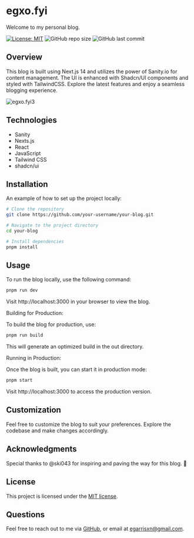# egxo.fyi

Welcome to my personal blog.

[![License: MIT](https://img.shields.io/badge/License-MIT-yellow.svg)](https://opensource.org/licenses/MIT) ![GitHub repo size](https://img.shields.io/github/repo-size/egarrisxn/egxo.fyi) ![GitHub last commit](https://img.shields.io/github/last-commit/egarrisxn/egxo.fyi)

## Overview

This blog is built using Next.js 14 and utilizes the power of Sanity.io for content management. The UI is enhanced with Shadcn/UI components and styled with TailwindCSS. Explore the latest features and enjoy a seamless blogging experience.

![egxo.fyi3](https://github.com/egarrisxn/egxo.fyi/assets/126130230/e617343a-5a1a-4a00-a57f-b2b785bb27bb)

## Technologies

- Sanity
- Nexts.js
- React
- JavaScript
- Tailwind CSS
- shadcn/ui

## Installation

An example of how to set up the project locally:

```bash
# Clone the repository
git clone https://github.com/your-username/your-blog.git

# Navigate to the project directory
cd your-blog

# Install dependencies
pnpm install
```

## Usage

To run the blog locally, use the following command:

```bash
pnpm run dev
```

Visit http://localhost:3000 in your browser to view the blog.

Building for Production:

To build the blog for production, use:

```bash
pnpm run build
```

This will generate an optimized build in the out directory.

Running in Production:

Once the blog is built, you can start it in production mode:

```bash
pnpm start
```

Visit http://localhost:3000 to access the production version.

## Customization

Feel free to customize the blog to suit your preferences.
Explore the codebase and make changes accordingly.

## Acknowledgments

Special thanks to @ski043 for inspiring and paving the way for this blog. 🙌

## License

This project is licensed under the [MIT license](https://opensource.org/licenses/MIT).

## Questions

Feel free to reach out to me via [GitHub](https://github.com/EGARRISXN), or email at egarrisxn@gmail.com.
